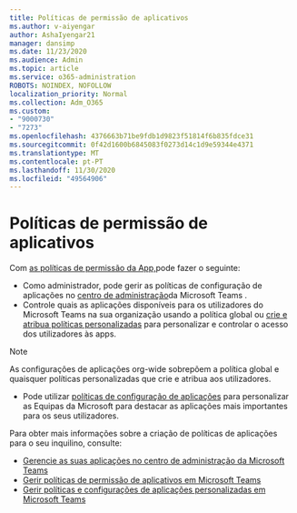 ```yaml
---
title: Políticas de permissão de aplicativos
ms.author: v-aiyengar
author: AshaIyengar21
manager: dansimp
ms.date: 11/23/2020
ms.audience: Admin
ms.topic: article
ms.service: o365-administration
ROBOTS: NOINDEX, NOFOLLOW
localization_priority: Normal
ms.collection: Adm_O365
ms.custom:
- "9000730"
- "7273"
ms.openlocfilehash: 4376663b71be9fdb1d9823f51814f6b835fdce31
ms.sourcegitcommit: 0f42d1600b6845083f0273d14c1d9e59344e4371
ms.translationtype: MT
ms.contentlocale: pt-PT
ms.lasthandoff: 11/30/2020
ms.locfileid: "49564906"
---
```

# <a name="app-permission-policies"></a>Políticas de permissão de aplicativos

Com [as políticas de permissão da App,](https://docs.microsoft.com/microsoftteams/teams-app-permission-policies)pode fazer o seguinte:
- Como administrador, pode gerir as políticas de configuração de aplicações no [centro de administração](https://admin.teams.microsoft.com/policies/app-permission)da Microsoft Teams .
- Controle quais as aplicações disponíveis para os utilizadores do Microsoft Teams na sua organização usando a política global ou [crie e atribua políticas personalizadas](https://docs.microsoft.com/microsoftteams/teams-app-permission-policies#create-a-custom-app-permission-policy) para personalizar e controlar o acesso dos utilizadores às apps. 
> [!NOTE]
> As configurações de aplicações org-wide sobrepõem a política global e quaisquer políticas personalizadas que crie e atribua aos utilizadores.
- Pode utilizar [políticas de configuração de aplicações](https://docs.microsoft.com/microsoftteams/teams-app-setup-policies) para personalizar as Equipas da Microsoft para destacar as aplicações mais importantes para os seus utilizadores. 


Para obter mais informações sobre a criação de políticas de aplicações para o seu inquilino, consulte:
- [Gerencie as suas aplicações no centro de administração da Microsoft Teams](https://docs.microsoft.com/MicrosoftTeams/manage-apps)
- [Gerir políticas de permissão de aplicativos em Microsoft Teams](https://docs.microsoft.com/microsoftteams/teams-app-permission-policies)
- [Gerir políticas e configurações de aplicações personalizadas em Microsoft Teams](https://docs.microsoft.com/MicrosoftTeams/teams-custom-app-policies-and-settings)
